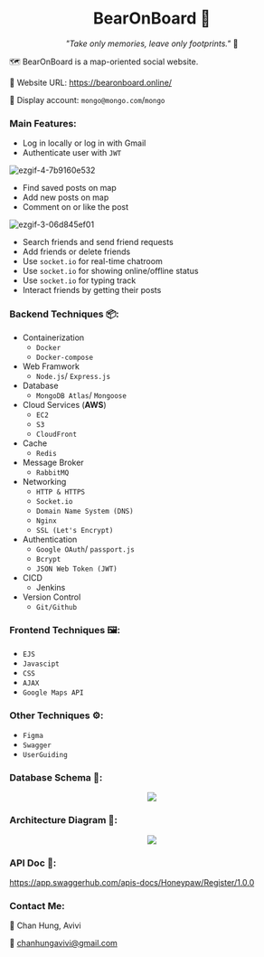 <h1 align="center"> BearOnBoard 🐻</h1>

<p align="center"> <i>"Take only memories, leave only footprints."</i> 🐾</p>

🗺️ BearOnBoard is a map-oriented social website.

🔗 Website URL: https://bearonboard.online/

🤖 Display account: `mongo@mongo.com`/`mongo`

### Main Features:

- Log in locally or log in with Gmail
- Authenticate user with `JWT`

![ezgif-4-7b9160e532](https://user-images.githubusercontent.com/95410966/173206834-721aa46f-1716-4729-89f0-cb0bfcb03c7d.gif)

- Find saved posts on map
- Add new posts on map
- Comment on or like the post

![ezgif-3-06d845ef01](https://user-images.githubusercontent.com/95410966/173212695-7350906c-0743-452a-b3fd-0f24f9c8dc58.gif)

- Search friends and send friend requests
- Add friends or delete friends
- Use `socket.io` for real-time chatroom
- Use `socket.io` for showing online/offline status
- Use `socket.io` for typing track
- Interact friends by getting their posts

### Backend Techniques 📦:

- Containerization
  - `Docker`
  - `Docker-compose`
- Web Framwork
  - `Node.js`/ `Express.js`
- Database
  - `MongoDB Atlas`/ `Mongoose`
- Cloud Services (**AWS**)
  - `EC2`
  - `S3`
  - `CloudFront`
- Cache
  - `Redis`
- Message Broker
  - `RabbitMQ`
- Networking
  - `HTTP & HTTPS`
  - `Socket.io`
  - `Domain Name System (DNS)`
  - `Nginx`
  - `SSL (Let's Encrypt)`
- Authentication
  - `Google OAuth`/ `passport.js`
  - `Bcrypt`
  - `JSON Web Token (JWT)`
- CICD
  - Jenkins
- Version Control
  - `Git/Github`

### Frontend Techniques 🖼️:

- `EJS`
- `Javascipt`
- `CSS`
- `AJAX`
- `Google Maps API`

### Other Techniques ⚙️:

- `Figma`
- `Swagger`
- `UserGuiding`

### Database Schema 💾:

<p align="center">
  <img src="https://user-images.githubusercontent.com/95410966/173165823-bce67604-e7e2-44ba-86bb-0088aa4da881.png">
</p>

### Architecture Diagram 🏰:

<p align="center">
  <img src="https://user-images.githubusercontent.com/95410966/173164822-f31eb138-cde2-40da-a479-95d8535e40e9.png">
</p>

### API Doc 📃:

https://app.swaggerhub.com/apis-docs/Honeypaw/Register/1.0.0

### Contact Me:

🐻 Chan Hung, Avivi

📩 chanhungavivi@gmail.com

